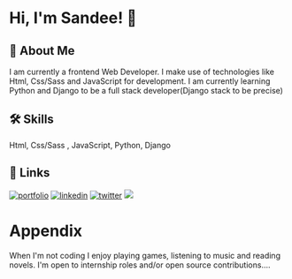
# Hi, I'm Sandee! 👋


## 🚀 About Me
I am currently a frontend Web Developer. I make use of technologies like Html, Css/Sass and JavaScript for development. I am currently learning Python and Django to be a full stack developer(Django stack to be precise)


## 🛠 Skills
Html, Css/Sass , JavaScript, Python, Django


## 🔗 Links
[![portfolio](https://img.shields.io/badge/my_portfolio-000?style=for-the-badge&logo=ko-fi&logoColor=white)](http://portfolio-v4-psi.vercel.app/)
[![linkedin](https://img.shields.io/badge/linkedin-0A66C2?style=for-the-badge&logo=linkedin&logoColor=white)](https://www.linkedin.com/in/oyarekhua-sandra)
[![twitter](https://img.shields.io/badge/twitter-1DA1F2?style=for-the-badge&logo=twitter&logoColor=white)](https://twitter.com/_SandeeTee_)
<a href='https://holopin.io/@vinitshahdeo'>
    <img src='https://holopin.onrender.com/sandee'/>
</a>


# Appendix
When I'm not coding I enjoy playing games, listening to music and reading novels.
I'm open to internship roles and/or open source contributions....
